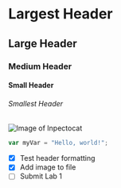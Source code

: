# Largest Header
## Large Header
### Medium Header
#### Small Header
###### Smallest Header

![Image of Inpectocat](https://octodex.github.com/images/inspectocat.jpg)

``` javascript
var myVar = "Hello, world!";
```
- [x] Test header formatting
- [x] Add image to file
- [ ] Submit Lab 1
